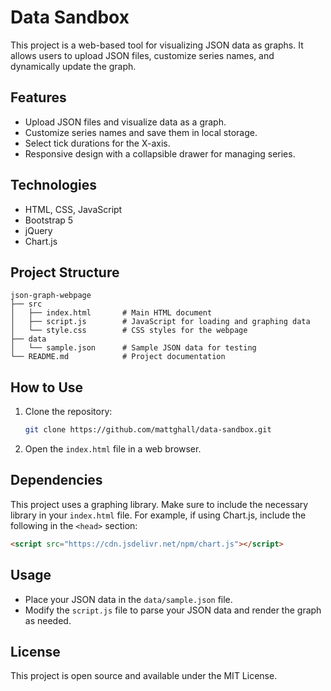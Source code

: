 # Data Sandbox

This project is a web-based tool for visualizing JSON data as graphs. It allows users to upload JSON files, customize series names, and dynamically update the graph.

## Features
- Upload JSON files and visualize data as a graph.
- Customize series names and save them in local storage.
- Select tick durations for the X-axis.
- Responsive design with a collapsible drawer for managing series.

## Technologies
- HTML, CSS, JavaScript
- Bootstrap 5
- jQuery
- Chart.js

## Project Structure

```
json-graph-webpage
├── src
│   ├── index.html       # Main HTML document
│   ├── script.js        # JavaScript for loading and graphing data
│   └── style.css        # CSS styles for the webpage
├── data
│   └── sample.json      # Sample JSON data for testing
└── README.md            # Project documentation
```

## How to Use
1. Clone the repository:
   ```bash
   git clone https://github.com/mattghall/data-sandbox.git
   ```
2. Open the `index.html` file in a web browser.

## Dependencies

This project uses a graphing library. Make sure to include the necessary library in your `index.html` file. For example, if using Chart.js, include the following in the `<head>` section:

```html
<script src="https://cdn.jsdelivr.net/npm/chart.js"></script>
```

## Usage

- Place your JSON data in the `data/sample.json` file.
- Modify the `script.js` file to parse your JSON data and render the graph as needed.

## License

This project is open source and available under the MIT License.